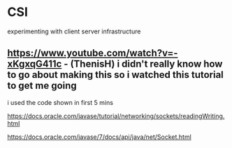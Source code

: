# CSI
experimenting with client server infrastructure


https://www.youtube.com/watch?v=-xKgxqG411c - (ThenisH)
  i didn't really know how to go about making this so i watched this tutorial to get me going
  -
  i used the code shown in first 5 mins

https://docs.oracle.com/javase/tutorial/networking/sockets/readingWriting.html

https://docs.oracle.com/javase/7/docs/api/java/net/Socket.html
